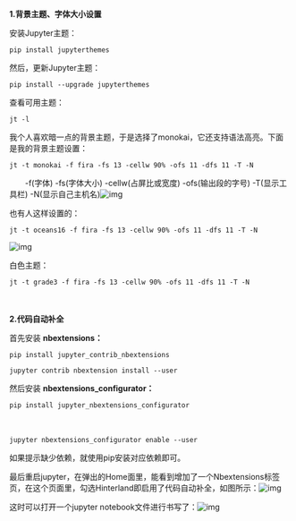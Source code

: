 **1.背景主题、字体大小设置**

安装Jupyter主题：

```
pip install jupyterthemes
```

然后，更新Jupyter主题：

```
pip install --upgrade jupyterthemes
```

查看可用主题：　　

```
jt -l
```

我个人喜欢暗一点的背景主题，于是选择了monokai，它还支持语法高亮。下面是我的背景主题设置：　　

```
jt -t monokai -f fira -fs 13 -cellw 90% -ofs 11 -dfs 11 -T -N
```

　　-f(字体) -fs(字体大小) -cellw(占屏比或宽度) -ofs(输出段的字号) -T(显示工具栏) -N(显示自己主机名)![img](https://img2018.cnblogs.com/blog/1286166/201903/1286166-20190328094037442-943078025.png)

 

 也有人这样设置的：

```
jt -t oceans16 -f fira -fs 13 -cellw 90% -ofs 11 -dfs 11 -T -N
```

![img](https://img2018.cnblogs.com/blog/1286166/201903/1286166-20190328094232875-212094135.png)

 白色主题：

 

```
jt -t grade3 -f fira -fs 13 -cellw 90% -ofs 11 -dfs 11 -T -N
```

 

　　

 

**2.代码自动补全**

首先安装 **nbextensions：**

```
pip install jupyter_contrib_nbextensions
```

 

```
jupyter contrib nbextension install --user
```

然后安装 **nbextensions_configurator：**

```
pip install jupyter_nbextensions_configurator
```

　　

```
jupyter nbextensions_configurator enable --user
```

如果提示缺少依赖，就使用pip安装对应依赖即可。

最后重启jupyter，在弹出的Home面里，能看到增加了一个Nbextensions标签页，在这个页面里，勾选Hinterland即启用了代码自动补全，如图所示：![img](https://img2018.cnblogs.com/blog/1286166/201903/1286166-20190328094902912-2074345235.png)

这时可以打开一个jupyter notebook文件进行书写了：![img](https://img2018.cnblogs.com/blog/1286166/201903/1286166-20190328095052014-1939801085.png)